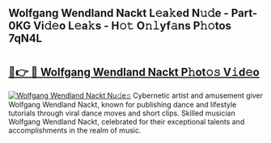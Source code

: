 ## Wolfgang Wendland Nackt L𝚎a𝚔ed N𝚞𝚍e - Part-0KG Vi𝚍𝚎o L𝚎a𝚔s - H𝚘𝚝 O𝚗𝚕yf𝚊ns P𝚑𝚘tos 7qN4L

# <h2><a href="http://kf0mtq.oniu.top/?m=Wolfgang+Wendland+Nackt">🔗👉 🔴 Wolfgang Wendland Nackt P𝚑ot𝚘𝚜 V𝚒d𝚎o</a></h2>

[![Wolfgang Wendland Nackt Nu𝚍e𝚜](https://i.imgur.com/0qMVB7G.gif)](http://kf0mtq.oniu.top/?m=Wolfgang+Wendland+Nackt)
Cybernetic artist and amusement giver Wolfgang Wendland Nackt, known for publishing dance and lifestyle tutorials through viral dance moves and short clips. Skilled musician Wolfgang Wendland Nackt, celebrated for their exceptional talents and accomplishments in the realm of music.  
